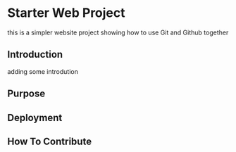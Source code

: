 # Starter Web Project

this is a simpler website project
showing how to use Git and Github together

## Introduction 

adding some introdution

## Purpose 
## Deployment
## How To Contribute